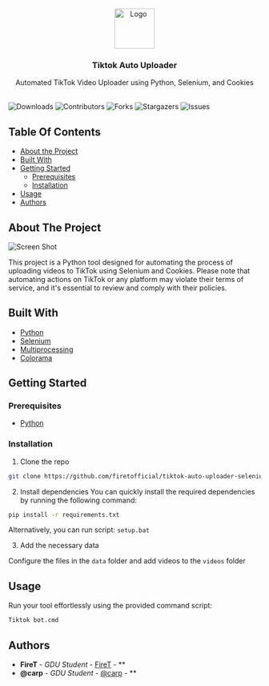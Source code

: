 <br/>
<p align="center">
  <a href="https://github.com/firetofficial/QuackClaimer">
    <img src="https://www.edigitalagency.com.au/wp-content/uploads/TikTok-icon-white-symbol-glyph-png.png" alt="Logo" width="80" height="80">
  </a>

  <h3 align="center">Tiktok Auto Uploader</h3>

  <p align="center">
    Automated TikTok Video Uploader using Python, Selenium, and Cookies
    <br/>
    <br/>
  </p>
</p>

![Downloads](https://img.shields.io/github/downloads/firetofficial/tiktok-auto-uploader-selenium/total) ![Contributors](https://img.shields.io/github/contributors/firetofficial/tiktok-auto-uploader-selenium?color=dark-green) ![Forks](https://img.shields.io/github/forks/firetofficial/tiktok-auto-uploader-selenium?style=social) ![Stargazers](https://img.shields.io/github/stars/firetofficial/tiktok-auto-uploader-selenium?style=social) ![Issues](https://img.shields.io/github/issues/firetofficial/tiktok-auto-uploader-selenium) 

## Table Of Contents

* [About the Project](#about-the-project)
* [Built With](#built-with)
* [Getting Started](#getting-started)
  * [Prerequisites](#prerequisites)
  * [Installation](#installation)
* [Usage](#usage)
* [Authors](#authors)

## About The Project

![Screen Shot](https://i.imgur.com/Wl8xa6x.png)

This project is a Python tool designed for automating the process of uploading videos to TikTok using Selenium and Cookies. Please note that automating actions on TikTok or any platform may violate their terms of service, and it's essential to review and comply with their policies.


## Built With

- [Python](https://www.python.org/)
- [Selenium](https://www.selenium.dev/)
- [Multiprocessing](https://docs.python.org/3/library/multiprocessing.html)
- [Colorama](https://pypi.org/project/colorama/)

## Getting Started


### Prerequisites

- [Python](https://www.python.org/)

### Installation

1. Clone the repo

```sh
git clone https://github.com/firetofficial/tiktok-auto-uploader-selenium.git
```

2. Install dependencies
You can quickly install the required dependencies by running the following command:
```sh
pip install -r requirements.txt
```
Alternatively, you can run script: `setup.bat`

3. Add the necessary data

Configure the files in the `data` folder and add videos to the `videos` folder

## Usage

Run your tool effortlessly using the provided command script:

```bash
Tiktok bot.cmd
```


## Authors

* **FireT** - *GDU Student* - [FireT](https://github.com/firetofficial) - **
* **@carp** - *GDU Student* - [@carp](https://github.com/carp-calangthang) - **

